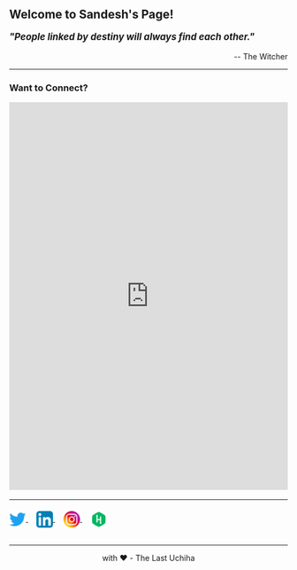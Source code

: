 ## Welcome to Sandesh's Page!

<p style="font-size:1.2em;"><b><i>"People linked by destiny will always find each other."</i></b></p>
<p style="text-align:right;">-- The Witcher</p>

<hr>

<h3>Want to Connect?</h3>

<!-- Embedded Resume with appropriate size -->
<embed src="https://sandesh-30.github.io/Sandesh_Resume_1Page.pdf" type="application/pdf" width="100%" height="700px" />

<hr>

<!-- Social Media Links -->
<div style="margin-top: 20px;">
  <a href="https://twitter.com/SandeshGaikwad_" target="_blank" style="margin-right: 15px;">
    <img align="center" alt="Sandesh Gaikwad | Twitter" width="30px" src="https://github.com/sandesh-30/sandesh-30/blob/main/5296514_bird_tweet_twitter_twitter%20logo_icon%20(1).png?raw=true" />
  </a>

  <a href="https://www.linkedin.com/in/sandeshgaikwad-iitb" target="_blank" style="margin-right: 15px;">
    <img align="center" alt="Sandesh Gaikwad | LinkedIn" width="30px" src="https://github.com/sandesh-30/sandesh-30/blob/main/4102586_applications_linkedin_social_social%20media_icon.png?raw=true" />
  </a>

  <a href="https://www.instagram.com/hear._me_roar/" target="_blank" style="margin-right: 15px;">
    <img align="center" alt="Sandesh Gaikwad | Instagram" width="30px" src="https://github.com/sandesh-30/sandesh-30/blob/main/3225191_app_instagram_logo_media_popular_icon.png?raw=true" />
  </a>

  <a href="https://www.hackerrank.com/sandeshgaikwad09" target="_blank" style="margin-right: 15px;">
    <img align="center" alt="Sandesh Gaikwad | HackerRank" width="30px" src="https://github.com/sandesh-30/sandesh-30/blob/main/4373234_hackerrank_logo_logos_icon.png?raw=true" />
  </a>
</div>

<br>

<hr>

<!-- Signature -->
<p style="text-align:center;">with ❤️ - The Last Uchiha</p>
